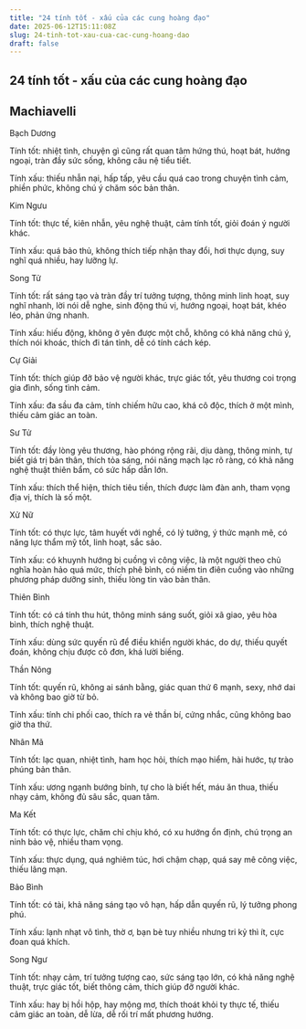 ```yaml
---
title: "24 tính tốt - xấu của các cung hoàng đạo"
date: 2025-06-12T15:11:08Z
slug: 24-tinh-tot-xau-cua-cac-cung-hoang-dao
draft: false
---
```


## 24 tính tốt - xấu của các cung hoàng đạo

## Machiavelli

Bạch Dương

Tính tốt: nhiệt tình, chuyện gì cũng rất quan tâm hứng thú, hoạt bát, hướng ngoại, tràn đầy sức sống, không câu nệ tiểu tiết.

Tính xấu: thiếu nhẫn nại, hấp tấp, yêu cầu quá cao trong chuyện tình cảm, phiền phức, không chú ý chăm sóc bản thân.

Kim Ngưu

Tính tốt: thực tế, kiên nhẫn, yêu nghệ thuật, cảm tính tốt, giỏi đoán ý người khác.

Tính xấu: quá bảo thủ, không thích tiếp nhận thay đổi, hơi thực dụng, suy nghĩ quá nhiều, hay lưỡng lự.

Song Tử

Tính tốt: rất sáng tạo và tràn đầy trí tưởng tượng, thông minh linh hoạt, suy nghĩ nhanh, lời nói dễ nghe, sinh động thú vị, hướng ngoại, hoạt bát, khéo léo, phản ứng nhanh.

Tính xấu: hiếu động, không ở yên được một chỗ, không có khả năng chú ý, thích nói khoác, thích đi tán tỉnh, dễ có tính cách kép.

Cự Giải

Tính tốt: thích giúp đỡ bảo vệ người khác, trực giác tốt, yêu thương coi trọng gia đình, sống tình cảm.

Tính xấu: đa sầu đa cảm, tính chiếm hữu cao, khá cô độc, thích ở một mình, thiếu cảm giác an toàn.


Sư Tử

Tính tốt: đầy lòng yêu thương, hào phóng rộng rãi, dịu dàng, thông minh, tự biết giá trị bản thân, thích tỏa sáng, nói năng mạch lạc rõ ràng, có khả năng nghệ thuật thiên bẩm, có sức hấp dẫn lớn.

Tính xấu: thích thể hiện, thích tiêu tiền, thích được làm đàn anh, tham vọng địa vị, thích là số một.

Xử Nữ

Tính tốt: có thực lực, tâm huyết với nghề, có lý tưởng, ý thức mạnh mẽ, có năng lực thẩm mỹ tốt, linh hoạt, sắc sảo.

Tính xấu: có khuynh hướng bị cuồng vì công việc, là một người theo chủ nghĩa hoàn hảo quá mức, thích phê bình, có niềm tin điên cuồng vào những phương pháp dưỡng sinh, thiếu lòng tin vào bản thân.

Thiên Bình

Tính tốt: có cá tính thu hút, thông minh sáng suốt, giỏi xã giao, yêu hòa bình, thích nghệ thuật.

Tính xấu: dùng sức quyến rũ để điều khiển người khác, do dự, thiếu quyết đoán, không chịu được cô đơn, khá lười biếng.

Thần Nông

Tính tốt: quyến rũ, không ai sánh bằng, giác quan thứ 6 mạnh, sexy, nhớ dai và không bao giờ từ bỏ.

Tính xấu: tính chi phối cao, thích ra vẻ thần bí, cứng nhắc, cũng không bao giờ tha thứ.

Nhân Mã

Tính tốt: lạc quan, nhiệt tình, ham học hỏi, thích mạo hiểm, hài hước, tự trào phúng bản thân.

Tính xấu: ương ngạnh bướng bỉnh, tự cho là biết hết, máu ăn thua, thiếu nhạy cảm, không đủ sâu sắc, quan tâm.


Ma Kết

Tính tốt: có thực lực, chăm chỉ chịu khó, có xu hướng ổn định, chú trọng an ninh bảo vệ, nhiều tham vọng.

Tính xấu: thực dụng, quá nghiêm túc, hơi chậm chạp, quá say mê công việc, thiếu lãng mạn.

Bảo Bình

Tính tốt: có tài, khả năng sáng tạo vô hạn, hấp dẫn quyến rũ, lý tưởng phong phú.

Tính xấu: lạnh nhạt vô tình, thờ ơ, bạn bè tuy nhiều nhưng tri kỷ thì ít, cực đoan quá khích.

Song Ngư

Tính tốt: nhạy cảm, trí tưởng tượng cao, sức sáng tạo lớn, có khả năng nghệ thuật, trực giác tốt, biết thông cảm, thích giúp đỡ người khác.

Tính xấu: hay bị hồi hộp, hay mộng mơ, thích thoát khỏi ty thực tế, thiếu cảm giác an toàn, dễ lừa, dễ rối trí mất phương hướng.